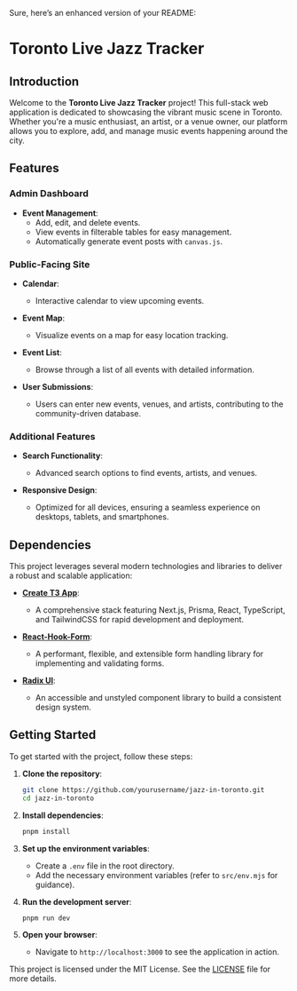 Sure, here’s an enhanced version of your README:

# Toronto Live Jazz Tracker

## Introduction

Welcome to the **Toronto Live Jazz Tracker** project! This full-stack web application is dedicated to showcasing the vibrant music scene in Toronto. Whether you're a music enthusiast, an artist, or a venue owner, our platform allows you to explore, add, and manage music events happening around the city.

## Features

### Admin Dashboard

- **Event Management**:
  - Add, edit, and delete events.
  - View events in filterable tables for easy management.
  - Automatically generate event posts with `canvas.js`.

### Public-Facing Site

- **Calendar**:
  - Interactive calendar to view upcoming events.

- **Event Map**:
  - Visualize events on a map for easy location tracking.

- **Event List**:
  - Browse through a list of all events with detailed information.

- **User Submissions**:
  - Users can enter new events, venues, and artists, contributing to the community-driven database.

### Additional Features

- **Search Functionality**:
  - Advanced search options to find events, artists, and venues.

- **Responsive Design**:
  - Optimized for all devices, ensuring a seamless experience on desktops, tablets, and smartphones.

## Dependencies

This project leverages several modern technologies and libraries to deliver a robust and scalable application:

- **[Create T3 App](https://create.t3.gg)**:
  - A comprehensive stack featuring Next.js, Prisma, React, TypeScript, and TailwindCSS for rapid development and deployment.

- **[React-Hook-Form](https://react-hook-form.com/)**:
  - A performant, flexible, and extensible form handling library for implementing and validating forms.

- **[Radix UI](https://radix-ui.com/)**:
  - An accessible and unstyled component library to build a consistent design system.

## Getting Started

To get started with the project, follow these steps:

1. **Clone the repository**:
   ```sh
   git clone https://github.com/yourusername/jazz-in-toronto.git
   cd jazz-in-toronto
   ```

2. **Install dependencies**:
   ```sh
   pnpm install
   ```

3. **Set up the environment variables**:
   - Create a `.env` file in the root directory.
   - Add the necessary environment variables (refer to `src/env.mjs` for guidance).

4. **Run the development server**:
   ```sh
   pnpm run dev
   ```

5. **Open your browser**:
   - Navigate to `http://localhost:3000` to see the application in action.

This project is licensed under the MIT License. See the [LICENSE](LICENSE) file for more details.
